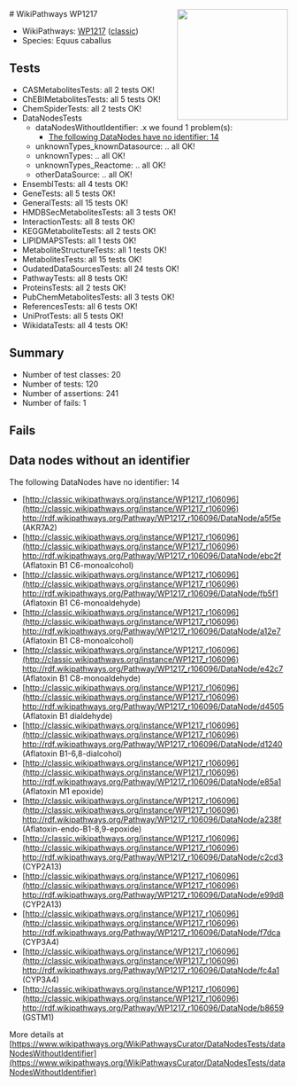 <img style="float: right; width: 200px" src="https://upload.wikimedia.org/wikipedia/commons/thumb/8/83/Wplogo_with_text_500.png/640px-Wplogo_with_text_500.png" />
# WikiPathways WP1217

* WikiPathways: [WP1217](https://wikipathways.org/pathways/WP1217) ([classic](https://classic.wikipathways.org/instance/WP1217))
* Species: Equus caballus
## Tests
* CASMetabolitesTests: all 2 tests OK!
* ChEBIMetabolitesTests: all 5 tests OK!
* ChemSpiderTests: all 2 tests OK!
* DataNodesTests
    * dataNodesWithoutIdentifier: .x we found 1 problem(s):
        * [The following DataNodes have no identifier: 14](#8792c494)
    * unknownTypes_knownDatasource: .. all OK!
    * unknownTypes: .. all OK!
    * unknownTypes_Reactome: .. all OK!
    * otherDataSource: .. all OK!
* EnsemblTests: all 4 tests OK!
* GeneTests: all 5 tests OK!
* GeneralTests: all 15 tests OK!
* HMDBSecMetabolitesTests: all 3 tests OK!
* InteractionTests: all 8 tests OK!
* KEGGMetaboliteTests: all 2 tests OK!
* LIPIDMAPSTests: all 1 tests OK!
* MetaboliteStructureTests: all 1 tests OK!
* MetabolitesTests: all 15 tests OK!
* OudatedDataSourcesTests: all 24 tests OK!
* PathwayTests: all 8 tests OK!
* ProteinsTests: all 2 tests OK!
* PubChemMetabolitesTests: all 3 tests OK!
* ReferencesTests: all 6 tests OK!
* UniProtTests: all 5 tests OK!
* WikidataTests: all 4 tests OK!


## Summary

* Number of test classes: 20
* Number of tests: 120
* Number of assertions: 241
* Number of fails: 1

## Fails

<a name="8792c494" />

## Data nodes without an identifier

The following DataNodes have no identifier: 14

* [http://classic.wikipathways.org/instance/WP1217_r106096](http://classic.wikipathways.org/instance/WP1217_r106096) http://rdf.wikipathways.org/Pathway/WP1217_r106096/DataNode/a5f5e (AKR7A2)
* [http://classic.wikipathways.org/instance/WP1217_r106096](http://classic.wikipathways.org/instance/WP1217_r106096) http://rdf.wikipathways.org/Pathway/WP1217_r106096/DataNode/ebc2f (Aflatoxin B1 C6-monoalcohol)
* [http://classic.wikipathways.org/instance/WP1217_r106096](http://classic.wikipathways.org/instance/WP1217_r106096) http://rdf.wikipathways.org/Pathway/WP1217_r106096/DataNode/fb5f1 (Aflatoxin B1 C6-monoaldehyde)
* [http://classic.wikipathways.org/instance/WP1217_r106096](http://classic.wikipathways.org/instance/WP1217_r106096) http://rdf.wikipathways.org/Pathway/WP1217_r106096/DataNode/a12e7 (Aflatoxin B1 C8-monoalcohol)
* [http://classic.wikipathways.org/instance/WP1217_r106096](http://classic.wikipathways.org/instance/WP1217_r106096) http://rdf.wikipathways.org/Pathway/WP1217_r106096/DataNode/e42c7 (Aflatoxin B1 C8-monoaldehyde)
* [http://classic.wikipathways.org/instance/WP1217_r106096](http://classic.wikipathways.org/instance/WP1217_r106096) http://rdf.wikipathways.org/Pathway/WP1217_r106096/DataNode/d4505 (Aflatoxin B1 dialdehyde)
* [http://classic.wikipathways.org/instance/WP1217_r106096](http://classic.wikipathways.org/instance/WP1217_r106096) http://rdf.wikipathways.org/Pathway/WP1217_r106096/DataNode/d1240 (Aflatoxin B1-6,8-dialcohol)
* [http://classic.wikipathways.org/instance/WP1217_r106096](http://classic.wikipathways.org/instance/WP1217_r106096) http://rdf.wikipathways.org/Pathway/WP1217_r106096/DataNode/e85a1 (Aflatoxin M1 epoxide)
* [http://classic.wikipathways.org/instance/WP1217_r106096](http://classic.wikipathways.org/instance/WP1217_r106096) http://rdf.wikipathways.org/Pathway/WP1217_r106096/DataNode/a238f (Aflatoxin-endo-B1-8,9-epoxide)
* [http://classic.wikipathways.org/instance/WP1217_r106096](http://classic.wikipathways.org/instance/WP1217_r106096) http://rdf.wikipathways.org/Pathway/WP1217_r106096/DataNode/c2cd3 (CYP2A13)
* [http://classic.wikipathways.org/instance/WP1217_r106096](http://classic.wikipathways.org/instance/WP1217_r106096) http://rdf.wikipathways.org/Pathway/WP1217_r106096/DataNode/e99d8 (CYP2A13)
* [http://classic.wikipathways.org/instance/WP1217_r106096](http://classic.wikipathways.org/instance/WP1217_r106096) http://rdf.wikipathways.org/Pathway/WP1217_r106096/DataNode/f7dca (CYP3A4)
* [http://classic.wikipathways.org/instance/WP1217_r106096](http://classic.wikipathways.org/instance/WP1217_r106096) http://rdf.wikipathways.org/Pathway/WP1217_r106096/DataNode/fc4a1 (CYP3A4)
* [http://classic.wikipathways.org/instance/WP1217_r106096](http://classic.wikipathways.org/instance/WP1217_r106096) http://rdf.wikipathways.org/Pathway/WP1217_r106096/DataNode/b8659 (GSTM1)


More details at [https://www.wikipathways.org/WikiPathwaysCurator/DataNodesTests/dataNodesWithoutIdentifier](https://www.wikipathways.org/WikiPathwaysCurator/DataNodesTests/dataNodesWithoutIdentifier)

